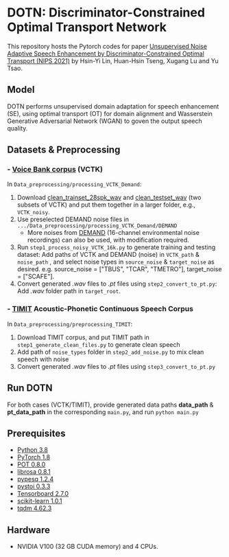 # DOTN: Discriminator-Constrained Optimal Transport Network

This repository hosts the Pytorch codes for paper [Unsupervised Noise Adaptive Speech Enhancement by Discriminator-Constrained Optimal Transport (NIPS 2021)](https://arxiv.org/abs/2111.06316) by Hsin-Yi Lin, Huan-Hsin Tseng, Xugang Lu and Yu Tsao.

## Model


DOTN performs unsupervised domain adaptation for speech enhancement (SE), using optimal transport (OT) for domain alignment and Wasserstein Generative Adversarial Network (WGAN) to goven the output speech quality. 


## Datasets & Preprocessing
###  - [Voice Bank corpus](https://datashare.ed.ac.uk/handle/10283/2791) (VCTK)

In `Data_preprocessing/processing_VCTK_Demand`:
1. Download [clean_trainset_28spk_wav](https://datashare.ed.ac.uk/bitstream/handle/10283/2791/clean_trainset_28spk_wav.zip?sequence=2&isAllowed=y) and [clean_testset_wav](https://datashare.ed.ac.uk/bitstream/handle/10283/2791/clean_testset_wav.zip?sequence=1&isAllowed=y) (two subsets of VCTK) and put them together in a larger folder, e.g., `VCTK_noisy`.
2. Use preselected DEMAND noise files in `.../Data_preprocessing/processing_VCTK_Demand/DEMAND`
   - More noises from [DEMAND](https://zenodo.org/record/1227121#.YXgqnr_MKYY) (16-channel environmental noise recordings) can also be used, with modification required.
3. Run `step1_process_noisy_VCTK_16k.py` to generate training and testing dataset: Add paths of VCTK and DEMAND (noise) in `VCTK_path` & `noise_path` , and select noise types in `source_noise` & `target_noise` as desired. e.g. source_noise = ["TBUS", "TCAR", "TMETRO"], target_noise = ["SCAFE"].
4. Convert generated *.wav* files to *.pt* files using `step2_convert_to_pt.py`: Add *.wav* folder path in `target_root`.

### - [TIMIT](https://catalog.ldc.upenn.edu/LDC93S1) Acoustic-Phonetic Continuous Speech Corpus
In `Data_preprocessing/preprocessing_TIMIT`:
1. Download TIMIT corpus, and put TIMIT path in `step1_generate_clean_files.py` to generate clean speech
2. Add path of `noise_types` folder in `step2_add_noise.py` to mix clean speech with noise
3. Convert generated *.wav* files to *.pt* files using `step3_convert_to_pt.py`

## Run DOTN
For both cases (VCTK/TIMIT), provide generated data paths **data_path** & **pt_data_path** in the corresponding `main.py`, and run ```python main.py```


## Prerequisites
- [Python 3.8](https://www.python.org/)
- [PyTorch 1.8](https://pytorch.org/)
- [POT 0.8.0](https://pythonot.github.io/)
- [librosa 0.8.1](https://librosa.org/doc/latest/index.html)
- [pypesq 1.2.4](https://pypi.org/project/pypesq/)
- [pystoi 0.3.3](https://pypi.org/project/pystoi/)
- [Tensorboard 2.7.0](https://pypi.org/project/tensorboard/)
- [scikit-learn 1.0.1](https://pypi.org/project/scikit-learn/)
- [tqdm 4.62.3](https://pypi.org/project/tqdm/)


## Hardware
- NVIDIA V100 (32 GB CUDA memory) and 4 CPUs.
